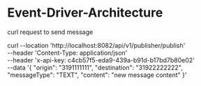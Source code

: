 # Event-Driver-Architecture


curl request to send message

curl --location 'http://localhost:8082/api/v1/publisher/publish' \
--header 'Content-Type: application/json' \
--header 'x-api-key: c4cb57f5-eda9-439a-b91d-b17bd7b80e02' \
--data '{
	"origin": "3191111111",
    "destination": "31922222222",
    "messageType": "TEXT",
    "content": "new message content"
}'